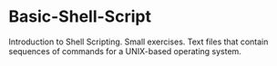 # Basic-Shell-Script
Introduction to Shell Scripting. Small exercises.
Text files that contain sequences of commands for a UNIX-based operating system.
